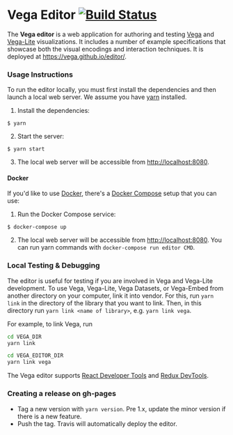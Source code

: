 # Vega Editor [![Build Status](https://travis-ci.org/vega/editor.svg?branch=master)](https://travis-ci.org/vega/editor)

The **Vega editor** is a web application for authoring and testing [Vega](https://github.com/vega/vega) and [Vega-Lite](https://vega.github.io/vega-lite) visualizations. It includes a number of example specifications that showcase both the visual encodings and interaction techniques. It is deployed at https://vega.github.io/editor/.

### Usage Instructions

To run the editor locally, you must first install the dependencies and then launch a local web server. We assume you have [yarn](https://yarnpkg.com/en/) installed.

1. Install the dependencies:

```
$ yarn
```

2. Start the server:

```
$ yarn start
```

3. The local web server will be accessible from [http://localhost:8080](http://localhost:8080).

#### Docker

If you'd like to use [Docker](https://docs.docker.com/engine/docker-overview/), there's a [Docker Compose](https://docs.docker.com/compose/overview/) setup that you can use:

1. Run the Docker Compose service:

```
$ docker-compose up
```

2. The local web server will be accessible from [http://localhost:8080](http://localhost:8080). You can run yarn commands with `docker-compose run editor CMD`.

### Local Testing & Debugging

The editor is useful for testing if you are involved in Vega and Vega-Lite development. To use Vega, Vega-Lite, Vega Datasets, or Vega-Embed from another directory on your computer, link it into vendor. For this, run `yarn link` in the directory of the library that you want to link. Then, in this directory run `yarn link <name of library>`, e.g. `yarn link vega`.

For example, to link Vega, run

```bash
cd VEGA_DIR
yarn link

cd VEGA_EDITOR_DIR
yarn link vega
```

The Vega editor supports [React Developer Tools](https://github.com/facebook/react-devtools) and [Redux DevTools](https://github.com/zalmoxisus/redux-devtools-extension).

### Creating a release on gh-pages

- Tag a new version with `yarn version`. Pre 1.x, update the minor version if there is a new feature.
- Push the tag. Travis will automatically deploy the editor.
